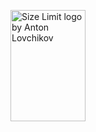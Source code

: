 
<img src="https://i7.pngguru.com/preview/822/553/319/deadpool-2-youtube-art-comics-funny-character.jpg" align="right"
     alt="Size Limit logo by Anton Lovchikov" width="120" height="178">
